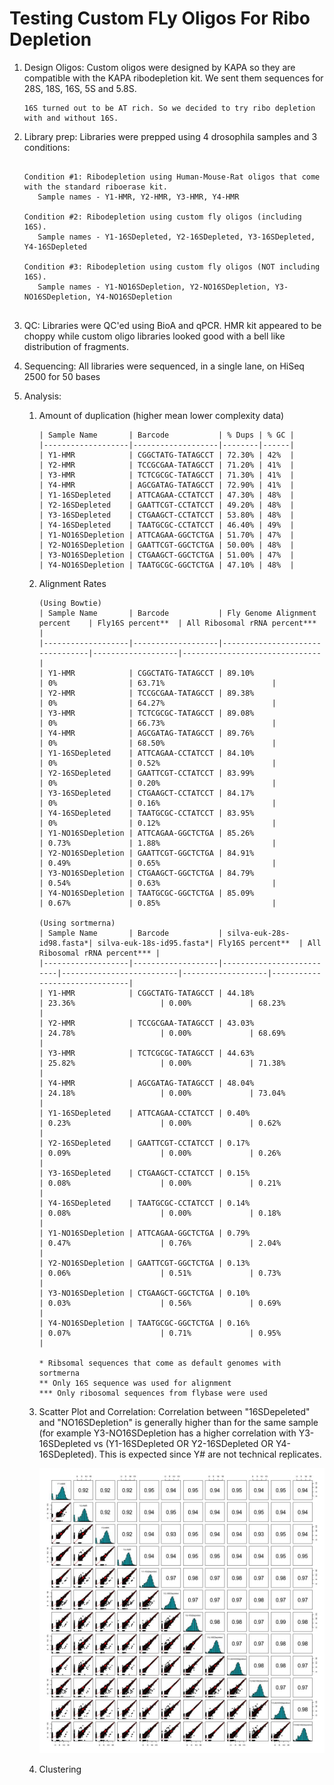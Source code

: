
# Testing Custom FLy Oligos For Ribo Depletion

1. Design Oligos: Custom oligos were designed by KAPA so they are compatible with the KAPA ribodepletion kit. We sent them sequences for 28S, 18S, 16S, 5S and 5.8S.

	```
	16S turned out to be AT rich. So we decided to try ribo depletion with and without 16S.
	```
   
2. Library prep: Libraries were prepped using 4 drosophila samples and 3 conditions:

	```

   	Condition #1: Ribodepletion using Human-Mouse-Rat oligos that come with the standard riboerase kit. 
       Sample names - Y1-HMR, Y2-HMR, Y3-HMR, Y4-HMR
       
   	Condition #2: Ribodepletion using custom fly oligos (including 16S). 
       Sample names - Y1-16SDepleted, Y2-16SDepleted, Y3-16SDepleted, Y4-16SDepleted
       
   	Condition #3: Ribodepletion using custom fly oligos (NOT including 16S). 
       Sample names - Y1-NO16SDepletion, Y2-NO16SDepletion, Y3-NO16SDepletion, Y4-NO16SDepletion
       
	```


3. QC: Libraries were QC'ed using BioA and qPCR. HMR kit appeared to be choppy while custom oligo libraries looked good with a bell like distribution of fragments.

4. Sequencing: All libraries were sequenced, in a single lane, on HiSeq 2500 for 50 bases

5. Analysis: 

	1. Amount of duplication (higher mean lower complexity data)
		```
		| Sample Name       | Barcode           | % Dups | % GC |
		|-------------------|-------------------|--------|------|
		| Y1-HMR            | CGGCTATG-TATAGCCT | 72.30% | 42%  |
		| Y2-HMR            | TCCGCGAA-TATAGCCT | 71.20% | 41%  |
		| Y3-HMR            | TCTCGCGC-TATAGCCT | 71.30% | 41%  |
		| Y4-HMR            | AGCGATAG-TATAGCCT | 72.90% | 41%  |
		| Y1-16SDepleted    | ATTCAGAA-CCTATCCT | 47.30% | 48%  |
		| Y2-16SDepleted    | GAATTCGT-CCTATCCT | 49.20% | 48%  |
		| Y3-16SDepleted    | CTGAAGCT-CCTATCCT | 53.80% | 48%  |
		| Y4-16SDepleted    | TAATGCGC-CCTATCCT | 46.40% | 49%  |
		| Y1-NO16SDepletion | ATTCAGAA-GGCTCTGA | 51.70% | 47%  |
		| Y2-NO16SDepletion | GAATTCGT-GGCTCTGA | 50.00% | 48%  |
		| Y3-NO16SDepletion | CTGAAGCT-GGCTCTGA | 51.00% | 47%  |
		| Y4-NO16SDepletion | TAATGCGC-GGCTCTGA | 47.10% | 48%  |
		```
	2. Alignment Rates 
		```
		(Using Bowtie)
		| Sample Name       | Barcode           | Fly Genome Alignment percent    | Fly16S percent**  | All Ribosomal rRNA percent*** |
		|-------------------|-------------------|---------------------------------|-------------------|-------------------------------|
		| Y1-HMR            | CGGCTATG-TATAGCCT | 89.10%                          | 0%                | 63.71%                        |
		| Y2-HMR            | TCCGCGAA-TATAGCCT | 89.38%                          | 0%                | 64.27%                        |
		| Y3-HMR            | TCTCGCGC-TATAGCCT | 89.08%                          | 0%                | 66.73%                        |
		| Y4-HMR            | AGCGATAG-TATAGCCT | 89.76%                          | 0%                | 68.50%                        |
		| Y1-16SDepleted    | ATTCAGAA-CCTATCCT | 84.10%                          | 0%                | 0.52%                         |
		| Y2-16SDepleted    | GAATTCGT-CCTATCCT | 83.99%                          | 0%                | 0.20%                         |
		| Y3-16SDepleted    | CTGAAGCT-CCTATCCT | 84.17%                          | 0%                | 0.16%                         |
		| Y4-16SDepleted    | TAATGCGC-CCTATCCT | 83.95%                          | 0%                | 0.12%                         |
		| Y1-NO16SDepletion | ATTCAGAA-GGCTCTGA | 85.26%                          | 0.73%             | 1.88%                         |
		| Y2-NO16SDepletion | GAATTCGT-GGCTCTGA | 84.91%                          | 0.49%             | 0.65%                         |
		| Y3-NO16SDepletion | CTGAAGCT-GGCTCTGA | 84.79%                          | 0.54%             | 0.63%                         |
		| Y4-NO16SDepletion | TAATGCGC-GGCTCTGA | 85.09%                          | 0.67%             | 0.85%                         |

		(Using sortmerna)
		| Sample Name       | Barcode           | silva-euk-28s-id98.fasta*| silva-euk-18s-id95.fasta*| Fly16S percent**  | All Ribosomal rRNA percent*** |
		|-------------------|-------------------|--------------------------|--------------------------|-------------------|-------------------------------|
		| Y1-HMR            | CGGCTATG-TATAGCCT | 44.18%                   | 23.36%                   | 0.00%             | 68.23%                        |
		| Y2-HMR            | TCCGCGAA-TATAGCCT | 43.03%                   | 24.78%                   | 0.00%             | 68.69%                        |
		| Y3-HMR            | TCTCGCGC-TATAGCCT | 44.63%                   | 25.82%                   | 0.00%             | 71.38%                        |
		| Y4-HMR            | AGCGATAG-TATAGCCT | 48.04%                   | 24.18%                   | 0.00%             | 73.04%                        |
		| Y1-16SDepleted    | ATTCAGAA-CCTATCCT | 0.40%                    | 0.23%                    | 0.00%             | 0.62%                         |
		| Y2-16SDepleted    | GAATTCGT-CCTATCCT | 0.17%                    | 0.09%                    | 0.00%             | 0.26%                         |
		| Y3-16SDepleted    | CTGAAGCT-CCTATCCT | 0.15%                    | 0.08%                    | 0.00%             | 0.21%                         |
		| Y4-16SDepleted    | TAATGCGC-CCTATCCT | 0.14%                    | 0.08%                    | 0.00%             | 0.18%                         |
		| Y1-NO16SDepletion | ATTCAGAA-GGCTCTGA | 0.79%                    | 0.47%                    | 0.76%             | 2.04%                         |
		| Y2-NO16SDepletion | GAATTCGT-GGCTCTGA | 0.13%                    | 0.06%                    | 0.51%             | 0.73%                         |
		| Y3-NO16SDepletion | CTGAAGCT-GGCTCTGA | 0.10%                    | 0.03%                    | 0.56%             | 0.69%                         |
		| Y4-NO16SDepletion | TAATGCGC-GGCTCTGA | 0.16%                    | 0.07%                    | 0.71%             | 0.95%                         |

		* Ribsomal sequences that come as default genomes with sortmerna
		** Only 16S sequence was used for alignment
		*** Only ribosomal sequences from flybase were used
		```
		
	3. Scatter Plot and Correlation: Correlation between "16SDepeleted" and "NO16SDepletion" is generally higher than for the same sample (for example Y3-NO16SDepletion has a higher correlation with Y3-16SDepleted vs (Y1-16SDepleted OR Y2-16SDepleted OR Y4-16SDepleted). This is expected since Y# are not technical replicates.
	
		![ScatterAndCorr](scatterplots-and-corr.jpeg)
	
	4. Clustering 
